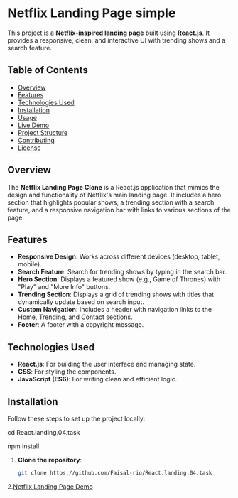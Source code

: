 # Netflix Landing Page simple

This project is a **Netflix-inspired landing page** built using **React.js**. It provides a responsive, clean, and interactive UI with trending shows and a search feature.

## Table of Contents
- [Overview](#overview)
- [Features](#features)
- [Technologies Used](#technologies-used)
- [Installation](#installation)
- [Usage](#usage)
- [Live Demo](#live-demo)
- [Project Structure](#project-structure)
- [Contributing](#contributing)
- [License](#license)

## Overview

The **Netflix Landing Page Clone** is a React.js application that mimics the design and functionality of Netflix's main landing page. It includes a hero section that highlights popular shows, a trending section with a search feature, and a responsive navigation bar with links to various sections of the page.

## Features

- **Responsive Design**: Works across different devices (desktop, tablet, mobile).
- **Search Feature**: Search for trending shows by typing in the search bar.
- **Hero Section**: Displays a featured show (e.g., Game of Thrones) with "Play" and "More Info" buttons.
- **Trending Section**: Displays a grid of trending shows with titles that dynamically update based on search input.
- **Custom Navigation**: Includes a header with navigation links to the Home, Trending, and Contact sections.
- **Footer**: A footer with a copyright message.

## Technologies Used

- **React.js**: For building the user interface and managing state.
- **CSS**: For styling the components.
- **JavaScript (ES6)**: For writing clean and efficient logic.

## Installation

Follow these steps to set up the project locally:

cd React.landing.04.task

npm install

1. **Clone the repository**:

   ```bash
   git clone https://github.com/Faisal-rio/React.landing.04.task

2.[Netflix Landing Page Demo](https://tsamplelandingpage.netlify.app/)   
